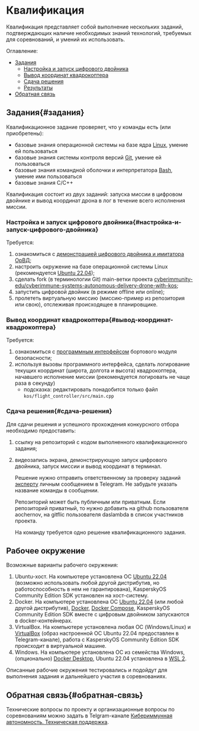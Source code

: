# Квалификация

Квалификация представляет собой выполнение нескольких заданий, подтверждающих наличие необходимых знаний технологий, требуемых для соревнований, и умений их использовать.

Оглавление:

- [Задания](#задания)
  - [Настройка и запуск цифрового двойника](#настройка-и-запуск-цифрового-двойника)
  - [Вывод координат квадрокоптера](#вывод-координат-квадрокоптера)
  - [Сдача решения](#сдача-решения)
  - [Результаты](#результаты)
- [Обратная связь](#обратная-связь)

## Задания{#задания}

Квалификационное задание проверяет, что у команды есть (или приобретены):

- базовые знания операционной системы на базе ядра [Linux](http://heap.altlinux.org/modules/linux_intro/index.html), умение ей пользоваться
- базовые знания системы контроля версий [Git](https://git-scm.com/book/en/v2), умение ей пользоваться
- базовые знания командной оболочки и интерпретатора [Bash](https://www.gnu.org/software/bash/manual/bash.html), умение ими пользоваться
- базовые знания C/C++

Квалификация состоит из двух заданий: запуска миссии в цифровом двойнике и вывод координат дрона в лог в течение всего исполнения миссии.

### Настройка и запуск цифрового двойника{#настройка-и-запуск-цифрового-двойника}

Требуется:

1. ознакомиться с [демонстрацией цифрового двойника и имитатора ОрВД](https://rutube.ru/video/d0166c3937295543c060223d7ffbad26/?t=265&r=plwd);
2. настроить окружение на базе операционной системы Linux (рекомендуется [Ubuntu 22.04](https://releases.ubuntu.com/jammy/));
3. сделать fork (в терминологии Git) main-ветки проекта [cyberimmunity-edu/cyberimmune-systems-autonomous-delivery-drone-with-kos](https://gitflic.ru/project/learning-cyberimmunity/cyberimmune-systems-autonomous-delivery-drone-with-kos);
4. запустить цифровой двойник (в режиме offline или online);
5. пролететь виртуальную миссию (миссию-пример из репозитория или свою), отслеживая происходящее в планировщике.

### Вывод координат квадрокоптера{#вывод-координат-квадрокоптера}

Требуется:

1. ознакомиться с [программным интерфейсом](https://gitflic.ru/project/learning-cyberimmunity/cyberimmune-systems-autonomous-delivery-drone-with-kos/blob?file=docs%2FAPI.md&branch=main&mode=markdown) бортового модуля безопасности;
2. используя вызовы программного интерфейса, сделать логирование текущих координат (широта, долгота и высота) квадрокоптера, начавшего исполнение миссии (рекомендуется логировать не чаще раза в секунду)
    - подсказка: редактировать понадобится только файл `kos/flight_controller/src/main.cpp`

### Сдача решения{#сдача-решения}

Для сдачи решения и успешного прохождения конкурсного отбора необходимо предоставить:

1. ссылку на репозиторий с кодом выполненного квалификационного задания;

2. видеозапись экрана, демонстрирующую запуск цифрового двойника, запуск миссии и вывод координат в терминал.

   Решение нужно отправить ответственному за проверку заданий [эксперту](https://t.me/DasLambda) личным сообщением в Telegram. Не забудьте указать название команды в сообщении.

   Репозиторий может быть публичным или приватным. Если репозиторий приватный, то нужно добавить на github пользователя aochernov, на gitflic пользователя daslambda в список участников проекта.

   На команду требуется одно решение квалификационного задания.

## Рабочее окружение

Возможные варианты рабочего окружения:

1. Ubuntu-хост. На компьютере установлена ОС [Ubuntu 22.04](https://releases.ubuntu.com/jammy/) (возможно использовать любой другой дистрибутив, но работоспособность в нем не гарантирована), KasperskyOS Community Edition SDK установлен на хост-систему.
2. Docker. На компьютере установлена ОС [Ubuntu 22.04](https://releases.ubuntu.com/jammy/) (или любой другой дистрибутив), [Docker](https://docs.docker.com/get-started/overview/), [Docker Compose](https://docs.docker.com/compose/), KasperskyOS Community Edition SDK вместе с цифровым двойником запускаются в docker-контейнерах.
3. VirtualBox. На компьютере установлена любая ОС (Windows/Linux) и [VirtualBox](https://www.virtualbox.org/) (образ настроенной ОС Ubuntu 22.04 предоставлен в Telegram-канале), работа с KasperskyOS Community Edition SDK происходит в виртуальной машине.
4. Windows. На компьютере установлена ОС из семейства Windows, (опционально) [Docker Desktop](https://www.docker.com/products/docker-desktop/), Ubuntu 22.04 установлена в [WSL 2](https://learn.microsoft.com/ru-ru/windows/wsl/install).

Описанные рабочие окружения тестировались и подойдут для выполнения задания и дальнейшего участия в соревнованиях.

## Обратная связь{#обратная-связь}

Технические вопросы по проекту и организационные вопросы по соревнованиям можно задать в Telgram-канале [Кибериммунная автономность. Техническая поддержка](https://t.me/+gduf-N4rGPw2YTUy).
